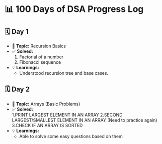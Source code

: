 # 📊 100 Days of DSA Progress Log  

## 🗓️ Day 1
- 📌 **Topic:** Recursion Basics  
- ✅ **Solved:**  
  1. Factorial of a number  
  2. Fibonacci sequence  
- 💡 **Learnings:**  
  - Understood recursion tree and base cases.  

## 🗓️ Day 2
- 📌 **Topic:** Arrays (Basic Problems)  
- ✅ **Solved:**  
  1.PRINT LARGEST ELEMENT IN AN ARRAY
  2.SECOND LARGEST/SMALLEST ELEMENT IN AN ARRAY (Need to practice again)
  3.CHECK IF AN ARRAY IS SORTED
- 💡 **Learnings:**  
  - Able to solve some easy questions based on them
